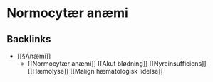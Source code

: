 # Normocytær anæmi

## Backlinks
* [[§Anæmi]]
	* [[Normocytær anæmi]]
	[[Akut blødning]]
	[[Nyreinsufficiens]]
	[[Hæmolyse]]
	[[Malign hæmatologisk lidelse]]

<!-- {BearID:EC4FFC3B-85D9-45A0-B04B-B765C9656767-43570-000058A0CDB7C458} -->
